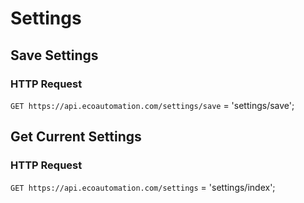 # Settings
## Save Settings
### HTTP Request

`GET https://api.ecoautomation.com/settings/save`
= 'settings/save';

## Get Current Settings
### HTTP Request

`GET https://api.ecoautomation.com/settings`
= 'settings/index';


